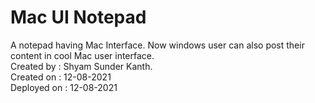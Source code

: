 # Mac UI Notepad
A notepad having Mac Interface. Now windows user can also post their content in cool Mac user interface.</br>
Created by : Shyam Sunder Kanth. </br>
Created on : 12-08-2021</br>
Deployed on : 12-08-2021</br>
